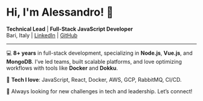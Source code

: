 # Hi, I'm Alessandro! 👋

**Technical Lead** | **Full-Stack JavaScript Developer**  
Bari, Italy | [LinkedIn](https://linkedin.com/in/alessandro-centanni/) | [GitHub](https://github.com/alessandrocentanni)

---

💻 **8+ years** in full-stack development, specializing in **Node.js**, **Vue.js**, and **MongoDB**. I’ve led teams, built scalable platforms, and love optimizing workflows with tools like **Docker** and **Dokku**.
 
🔧 **Tech I love**: JavaScript, React, Docker, AWS, GCP, RabbitMQ, CI/CD.

🎯 Always looking for new challenges in tech and leadership. Let’s connect!
